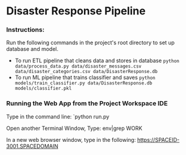 # Disaster Response Pipeline

### Instructions:
Run the following commands in the project's root directory to set up database and model.

- To run ETL pipeline that cleans data and stores in database
    `python data/process_data.py data/disaster_messages.csv data/disaster_categories.csv data/DisasterResponse.db`
- To run ML pipeline that trains classifier and saves
    `python models/train_classifier.py data/DisasterResponse.db models/classifier.pkl`

### Running the Web App from the Project Workspace IDE
Type in the command line: 
      `python run.py

Open another Terminal Window, Type:
       env|grep WORK
       
In a new web browser window, type in the following:
       https://SPACEID-3001.SPACEDOMAIN


